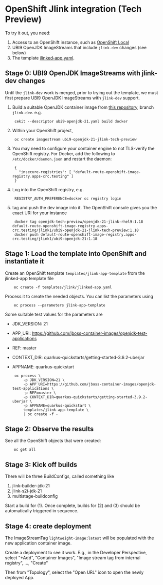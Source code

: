 # OpenShift Jlink integration (Tech Preview)

To try it out,
you need:

1. Access to an OpenShift instance, such as [OpenShift Local](https://developers.redhat.com/products/openshift-local/overview)
2. UBI9 OpenJDK ImageStreams that include `jlink-dev` changes (see below)
3. The template [jlinked-app.yaml](jlinked-app.yaml).

## Stage 0: UBI9 OpenJDK ImageStreams with jlink-dev changes

Until the `jlink-dev` work is merged, prior to trying out the template, we must first
prepare UBI9 OpenJDK ImageStreams with `jlink-dev` support.

1. Build a suitable OpenJDK container image from [this
   repository](https://github.com/jboss-container-images/openjdk),
   branch `jlink-dev`. e.g.

        cekit --descriptor ubi9-openjdk-21.yaml build docker

2. Within your OpenShift project,

        oc create imagestream ubi9-openjdk-21-jlink-tech-preview

3. You may need to configure your container engine to not TLS-verify the OpenShift
   registry. For Docker, add the following to `/etc/docker/daemon.json` and restart
   the daemon:

        {
          "insecure-registries": [ "default-route-openshift-image-registry.apps-crc.testing" ]
        }

4. Log into the OpenShift registry, e.g.

        REGISTRY_AUTH_PREFERENCE=docker oc registry login

5. tag and push the dev image into it. The OpenShift console gives you the
   exact URI for your instance

        docker tag openjdk-tech-preview/openjdk-21-jlink-rhel9:1.18 default-route-openshift-image-registry.apps-crc.testing/jlink1/ubi9-openjdk-21-jlink-tech-preview:1.18
        docker push default-route-openshift-image-registry.apps-crc.testing/jlink1/ubi9-openjdk-21:1.18

## Stage 1: Load the template into OpenShift and instantiate it

Create an OpenShift template `templates/jlink-app-template` from the jlinked-app template file

        oc create -f templates/jlink/jlinked-app.yaml 

Process it to create the needed objects. You can list the parameters using

        oc process --parameters jlink-app-template

Some suitable test values for the parameters are

 * JDK_VERSION: 21
 * APP_URI: https://github.com/jboss-container-images/openjdk-test-applications
 * REF: master
 * CONTEXT_DIR: quarkus-quickstarts/getting-started-3.9.2-uberjar
 * APPNAME: quarkus-quickstart

        oc process \
            -p JDK_VERSION=21 \
            -p APP_URI=https://github.com/jboss-container-images/openjdk-test-applications \
            -p REF=master \
            -p CONTEXT_DIR=quarkus-quickstarts/getting-started-3.9.2-uberjar \
            -p APPNAME=quarkus-quickstart \
            templates/jlink-app-template \
            | oc create -f -

## Stage 2: Observe the results

See all the OpenShift objects that were created:

        oc get all

## Stage 3: Kick off builds

There will be three BuildConfigs, called something like

1. jlink-builder-jdk-21
2. jlink-s2i-jdk-21
3. multistage-buildconfig

Start a build for (1). Once complete, builds for (2) and (3) should be
automatically triggered in sequence.

## Stage 4: create deployment

The ImageStreamTag `lightweight-image:latest` will be populated with the new
application container image.

Create a deployment to see it work. E.g., in the Developer Perspective, select
"+Add", "Container Images", "Image stream tag from internal registry", ...,
"Create"

Then from "Topology", select the "Open URL" icon to open the newly deployed
App.
